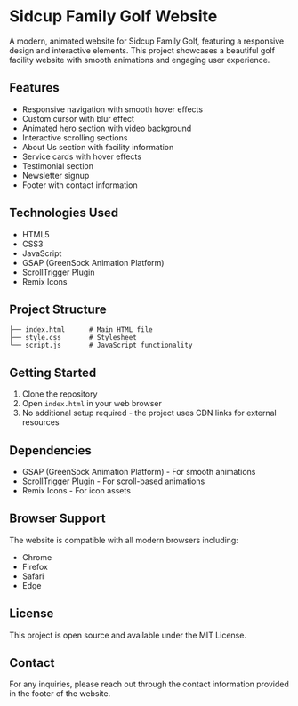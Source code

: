 # Sidcup Family Golf Website

A modern, animated website for Sidcup Family Golf, featuring a responsive design and interactive elements. This project showcases a beautiful golf facility website with smooth animations and engaging user experience.

## Features

- Responsive navigation with smooth hover effects
- Custom cursor with blur effect
- Animated hero section with video background
- Interactive scrolling sections
- About Us section with facility information
- Service cards with hover effects
- Testimonial section
- Newsletter signup
- Footer with contact information

## Technologies Used

- HTML5
- CSS3
- JavaScript
- GSAP (GreenSock Animation Platform)
- ScrollTrigger Plugin
- Remix Icons

## Project Structure

```
├── index.html      # Main HTML file
├── style.css       # Stylesheet
└── script.js       # JavaScript functionality
```

## Getting Started

1. Clone the repository
2. Open `index.html` in your web browser
3. No additional setup required - the project uses CDN links for external resources

## Dependencies

- GSAP (GreenSock Animation Platform) - For smooth animations
- ScrollTrigger Plugin - For scroll-based animations
- Remix Icons - For icon assets

## Browser Support

The website is compatible with all modern browsers including:
- Chrome
- Firefox
- Safari
- Edge

## License

This project is open source and available under the MIT License.

## Contact

For any inquiries, please reach out through the contact information provided in the footer of the website. 